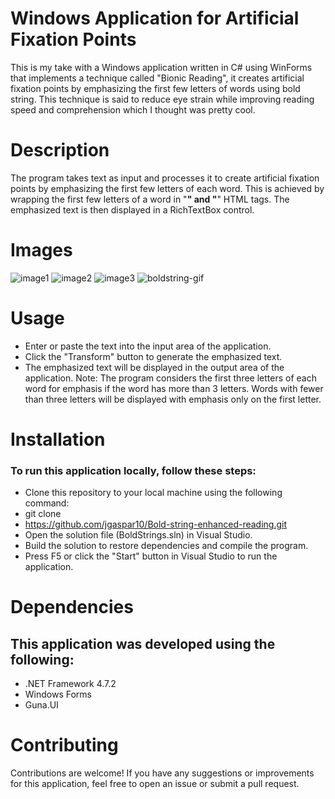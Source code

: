 # Windows Application for Artificial Fixation Points

This is my take with a Windows application written in C# using WinForms that implements a technique called "Bionic Reading", it creates artificial fixation points by emphasizing the first few letters of words using bold string. This technique is said to reduce eye strain while improving reading speed and comprehension which I thought was pretty cool.

# Description

The program takes text as input and processes it to create artificial fixation points by emphasizing the first few letters of each word. This is achieved by wrapping the first few letters of a word in "<b>" and "</b>" HTML tags. The emphasized text is then displayed in a RichTextBox control.

# Images 

![image1](https://github.com/jgaspar10/Bold-string-enhanced-reading/assets/61797706/f75b5651-24c7-411b-9b82-a5eca199ac1b)
![image2](https://github.com/jgaspar10/Bold-string-enhanced-reading/assets/61797706/9ef6048a-e463-4790-8c80-a1121ca5bfa6)
![image3](https://github.com/jgaspar10/Bold-string-enhanced-reading/assets/61797706/677fd9ba-57c5-4805-a075-98eb67c68451)
![boldstring-gif](https://github.com/jgaspar10/Bold-string-enhanced-reading/assets/61797706/52639ce0-5f12-407f-9056-9c4bdcbf0a5d)


# Usage
- Enter or paste the text into the input area of the application.
- Click the "Transform" button to generate the emphasized text.
- The emphasized text will be displayed in the output area of the application.
Note: The program considers the first three letters of each word for emphasis if the word has more than 3 letters. Words with fewer than three letters will be displayed with emphasis only on the first letter.

# Installation

### To run this application locally, follow these steps:

- Clone this repository to your local machine using the following command:
- git clone 
- https://github.com/jgaspar10/Bold-string-enhanced-reading.git
- Open the solution file (BoldStrings.sln) in Visual Studio.
- Build the solution to restore dependencies and compile the program.
- Press F5 or click the "Start" button in Visual Studio to run the application.

# Dependencies

## This application was developed using the following:

- .NET Framework 4.7.2
- Windows Forms
- Guna.UI

# Contributing

Contributions are welcome! If you have any suggestions or improvements for this application, feel free to open an issue or submit a pull request.
